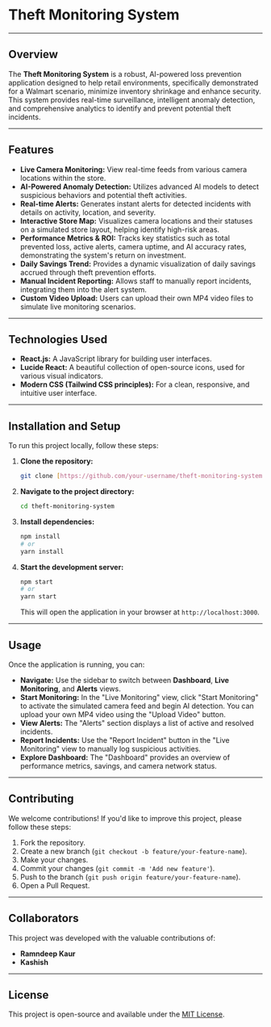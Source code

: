 # Theft Monitoring System

---

## Overview

The **Theft Monitoring System** is a robust, AI-powered loss prevention application designed to help retail environments, specifically demonstrated for a Walmart scenario, minimize inventory shrinkage and enhance security. This system provides real-time surveillance, intelligent anomaly detection, and comprehensive analytics to identify and prevent potential theft incidents.

---

## Features

* **Live Camera Monitoring:** View real-time feeds from various camera locations within the store.
* **AI-Powered Anomaly Detection:** Utilizes advanced AI models to detect suspicious behaviors and potential theft activities.
* **Real-time Alerts:** Generates instant alerts for detected incidents with details on activity, location, and severity.
* **Interactive Store Map:** Visualizes camera locations and their statuses on a simulated store layout, helping identify high-risk areas.
* **Performance Metrics & ROI:** Tracks key statistics such as total prevented loss, active alerts, camera uptime, and AI accuracy rates, demonstrating the system's return on investment.
* **Daily Savings Trend:** Provides a dynamic visualization of daily savings accrued through theft prevention efforts.
* **Manual Incident Reporting:** Allows staff to manually report incidents, integrating them into the alert system.
* **Custom Video Upload:** Users can upload their own MP4 video files to simulate live monitoring scenarios.

---

## Technologies Used

* **React.js:** A JavaScript library for building user interfaces.
* **Lucide React:** A beautiful collection of open-source icons, used for various visual indicators.
* **Modern CSS (Tailwind CSS principles):** For a clean, responsive, and intuitive user interface.

---

## Installation and Setup

To run this project locally, follow these steps:

1.  **Clone the repository:**

    ```bash
    git clone [https://github.com/your-username/theft-monitoring-system.git](https://github.com/your-username/theft-monitoring-system.git)
    ```

2.  **Navigate to the project directory:**

    ```bash
    cd theft-monitoring-system
    ```

3.  **Install dependencies:**

    ```bash
    npm install
    # or
    yarn install
    ```

4.  **Start the development server:**

    ```bash
    npm start
    # or
    yarn start
    ```

    This will open the application in your browser at `http://localhost:3000`.

---

## Usage

Once the application is running, you can:

* **Navigate:** Use the sidebar to switch between **Dashboard**, **Live Monitoring**, and **Alerts** views.
* **Start Monitoring:** In the "Live Monitoring" view, click "Start Monitoring" to activate the simulated camera feed and begin AI detection. You can upload your own MP4 video using the "Upload Video" button.
* **View Alerts:** The "Alerts" section displays a list of active and resolved incidents.
* **Report Incidents:** Use the "Report Incident" button in the "Live Monitoring" view to manually log suspicious activities.
* **Explore Dashboard:** The "Dashboard" provides an overview of performance metrics, savings, and camera network status.

---

## Contributing

We welcome contributions! If you'd like to improve this project, please follow these steps:

1.  Fork the repository.
2.  Create a new branch (`git checkout -b feature/your-feature-name`).
3.  Make your changes.
4.  Commit your changes (`git commit -m 'Add new feature'`).
5.  Push to the branch (`git push origin feature/your-feature-name`).
6.  Open a Pull Request.

---

## Collaborators

This project was developed with the valuable contributions of:

* **Ramndeep Kaur**
* **Kashish**

---

## License

This project is open-source and available under the [MIT License](LICENSE).
